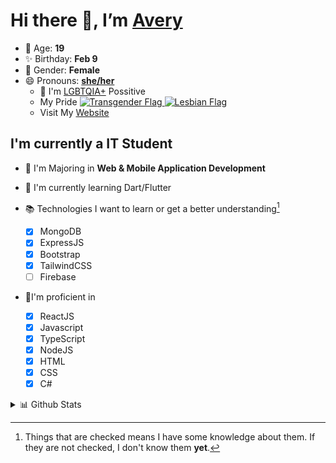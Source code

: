 # Hi there 👋, I’m [Avery][website]

- 🌸 Age: **19**
- ✨ Birthday: **Feb 9**
- 🎨 Gender: **Female**
- 😄 Pronouns: **[she/her][pronounspage]**
  - 🌈 I'm [LGBTQIA+][lgbt-foundation] Possitive
  - <div class="Flags">
      <span>My Pride</span>
      <a href="https://en.pronouns.page/dictionary/terminology#transgender">
        <img src="https://pronouns.page/flags/Transgender.png" alt="Transgender Flag" height="15px"/>
      </a>
      <a href="https://en.pronouns.page/dictionary/terminology#lesbian">
      <img src="https://pronouns.page/flags/Lesbian.png" alt="Lesbian Flag" height="15px"/>
      </a>
    </div>
  - Visit My [Website][website]

## I'm currently a IT Student

- 📌 I'm Majoring in **Web & Mobile Application Development**
- 🌱 I'm currently learning Dart/Flutter
- 📚 Technologies I want to learn or get a better understanding[^1]

  - [x] MongoDB
  - [x] ExpressJS
  - [x] Bootstrap
  - [x] TailwindCSS
  - [ ] Firebase

- 🎉I'm proficient in

  - [x] ReactJS
  - [x] Javascript
  - [x] TypeScript
  - [x] NodeJS
  - [x] HTML
  - [x] CSS
  - [x] C#

<details>
  <summary>
    📊 Github Stats
  </summary>

<!--START_SECTION:waka-->
![Code Time](http://img.shields.io/badge/Code%20Time-463%20hrs%2017%20mins-blue)

![Profile Views](http://img.shields.io/badge/Profile%20Views-0-blue)

**🐱 My GitHub Data** 

> 🏆 534 Contributions in the Year 2022
 > 
> 📦 56.8 kB Used in GitHub's Storage 
 > 
> 💼 Opted to Hire
 > 
> 📜 26 Public Repositories 
 > 
> 🔑 24 Private Repositories  
 > 
**I'm a Night 🦉** 

```text
🌞 Morning    37 commits     ██░░░░░░░░░░░░░░░░░░░░░░░   10.6% 
🌆 Daytime    129 commits    █████████░░░░░░░░░░░░░░░░   36.96% 
🌃 Evening    146 commits    ██████████░░░░░░░░░░░░░░░   41.83% 
🌙 Night      37 commits     ██░░░░░░░░░░░░░░░░░░░░░░░   10.6%

```
📅 **I'm Most Productive on Thursday** 

```text
Monday       65 commits     ████░░░░░░░░░░░░░░░░░░░░░   18.62% 
Tuesday      34 commits     ██░░░░░░░░░░░░░░░░░░░░░░░   9.74% 
Wednesday    41 commits     ███░░░░░░░░░░░░░░░░░░░░░░   11.75% 
Thursday     75 commits     █████░░░░░░░░░░░░░░░░░░░░   21.49% 
Friday       43 commits     ███░░░░░░░░░░░░░░░░░░░░░░   12.32% 
Saturday     41 commits     ███░░░░░░░░░░░░░░░░░░░░░░   11.75% 
Sunday       50 commits     ███░░░░░░░░░░░░░░░░░░░░░░   14.33%

```


📊 **This Week I Spent My Time On** 

```text
⌚︎ Time Zone: America/Halifax

💬 Programming Languages: 
TypeScript               10 hrs 2 mins       █████████░░░░░░░░░░░░░░░░   39.45% 
JavaScript               5 hrs 48 mins       █████░░░░░░░░░░░░░░░░░░░░   22.84% 
SCSS                     3 hrs 15 mins       ███░░░░░░░░░░░░░░░░░░░░░░   12.77% 
Java                     2 hrs 46 mins       ██░░░░░░░░░░░░░░░░░░░░░░░   10.9% 
Other                    46 mins             ░░░░░░░░░░░░░░░░░░░░░░░░░   3.02%

🔥 Editors: 
VS Code                  20 hrs 17 mins      ████████████████████░░░░░   79.78% 
IntelliJ                 3 hrs 19 mins       ███░░░░░░░░░░░░░░░░░░░░░░   13.07% 
Visual Studio            1 hr 49 mins        █░░░░░░░░░░░░░░░░░░░░░░░░   7.15%

🐱‍💻 Projects: 
gitmoji-clone            13 hrs 16 mins      █████████████░░░░░░░░░░░░   52.14% 
Test                     2 hrs 3 mins        ██░░░░░░░░░░░░░░░░░░░░░░░   8.09% 
MVCPetsPartOne           1 hr 49 mins        █░░░░░░░░░░░░░░░░░░░░░░░░   7.15% 
avarose.dev              1 hr 46 mins        █░░░░░░░░░░░░░░░░░░░░░░░░   6.96% 
assignment-1-Avery-Rose  1 hr 32 mins        █░░░░░░░░░░░░░░░░░░░░░░░░   6.06%

💻 Operating System: 
Windows                  25 hrs 26 mins      █████████████████████████   100.0%

```

**I Mostly Code in JavaScript** 

```text
JavaScript               21 repos            ███████████░░░░░░░░░░░░░░   43.75% 
TypeScript               7 repos             ███░░░░░░░░░░░░░░░░░░░░░░   14.58% 
C#                       6 repos             ███░░░░░░░░░░░░░░░░░░░░░░   12.5% 
HTML                     3 repos             █░░░░░░░░░░░░░░░░░░░░░░░░   6.25% 
Shell                    3 repos             █░░░░░░░░░░░░░░░░░░░░░░░░   6.25%

```


**Timeline**

![Chart not found](https://raw.githubusercontent.com/Avery-Rose/Avery-Rose/main/charts/bar_graph.png) 


 Last Updated on 01/10/2022 18:52:39 UTC
<!--END_SECTION:waka-->

</details>



[^1]:
    Things that are checked means I have some knowledge about them.
    If they are not checked, I don't know them **yet**.

[//]: <> (Links)

[wakatime-profile]: https://wakatime.com/@Averyyyyyyyy
[pronouns-definitions]: https://en.pronouns.page/she/her
[pronounspage]: https://pronouns.page/@cattgirlava
[lgbt-foundation]: https://lgbt.foundation/
[website]: https://avarose.dev/
[alexandres-badge-repo]: https://github.com/alexandresanlim/Badges4-README.md-Profile
